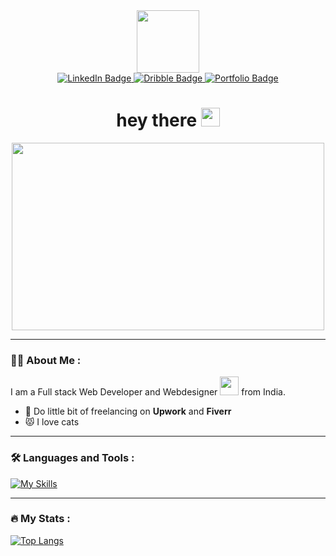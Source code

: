 

<!--

**MilanMahanti/MilanMahanti** is a ✨ _special_ ✨ repository because its `README.md` (this file) appears on your GitHub profile.

Here are some ideas to get you started:

- 🔭 I’m currently working on ...
- 🌱 I’m currently learning ...
- 👯 I’m looking to collaborate on ...
- 🤔 I’m looking for help with ...
- 💬 Ask me about ...
- 📫 How to reach me: ...
- 😄 Pronouns: ...
- ⚡ Fun fact: ...
-->

<div id="header" align="center">
  <img src="https://media.giphy.com/media/2IudUHdI075HL02Pkk/giphy.gif" width="100"/>
<div id="badges">
  <a href="www.linkedin.com/in/milan-mahanti">
    <img src="https://img.shields.io/badge/LinkedIn-blue?style=for-the-badge&logo=linkedin&logoColor=white" alt="LinkedIn Badge"/>
  </a>
  <a href="https://dribbble.com/MilanWEB">
    <img src="https://img.shields.io/badge/Dribbble-EA4C89?style=for-the-badge&logo=dribbble&logoColor=white" alt="Dribble Badge"/>
  </a>
  <a href="https://milan-portfolio.webflow.io/?edit=1">
    <img src="https://img.shields.io/badge/Portfolio-fde2f3?style=for-the-badge&logo=About.me&logoColor=black" alt="Portfolio Badge"/>
  </a>
</div>
  <img src="https://komarev.com/ghpvc/?username=MilanMahanti&style=flat-square&color=blue" alt=""/>
  <h1>
  hey there
  <img src="https://media.giphy.com/media/hvRJCLFzcasrR4ia7z/giphy.gif" width="30px"/>
</h1>
</div>
<div align="center">
  <img src="https://media.giphy.com/media/26tn33aiTi1jkl6H6/giphy.gif" width="500" height="300"/>
</div>

---

### 👨‍💻 About Me :
I am a Full stack Web Developer and Webdesigner <img src="https://media.giphy.com/media/WUlplcMpOCEmTGBtBW/giphy.gif" width="30"> from India.
- 🔭 Do little bit of freelancing on **Upwork** and **Fiverr**
- 😾 I love cats

---

### :hammer_and_wrench: Languages and Tools :
  [![My Skills](https://skillicons.dev/icons?i=nextjs,js,ts,html,css,react,redux,express,nodejs,figma,mongodb,tailwind)](https://skillicons.dev)

---

### :fire: My Stats :
[![Top Langs](https://github-readme-stats.vercel.app/api/top-langs/?username=MilanMahanti&layout=compact&theme=vision-friendly-dark)](https://github.com/anuraghazra/github-readme-stats)




